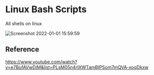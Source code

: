# Linux Bash Scripts

All shells on linux

![Screenshot 2022-01-01 15:59:59](https://user-images.githubusercontent.com/73679364/147847430-efaa7bac-1af0-465b-a7ce-1f277a5088bf.png)

## Reference
https://www.youtube.com/watch?v=e7BufAVwDiM&list=PLsM05n4rlXWTamBIPSom7mQVA-xooDkxw
